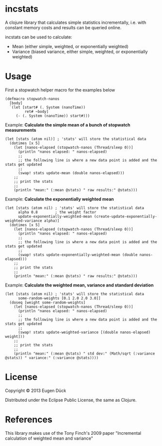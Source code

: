 incstats
========

A clojure library that calculates simple statistics incrementally, i.e. with constant memory costs and results can be queried online.

incstats can be used to calculate:

* Mean (either simple, weighted, or exponentially weighted)
* Variance (biased variance, either simple, weighted, or exponentially weighted)

# Usage

First a stopwatch helper macro for the examples below

    (defmacro stopwatch-nanos
      [body]
      `(let [start# (. System (nanoTime))
             ret# ~body]
         (- (. System (nanoTime)) start#)))


Example: **Calculate the simple mean of a bunch of stopwatch measurements**

    (let [stats (atom nil)] ; 'stats' will store the statistical data
      (dotimes [x 5]
        (let [nanos-elapsed (stopwatch-nanos (Thread/sleep 0))]
          (println "nanos elapsed: " nanos-elapsed)
          ;;
          ;; the following line is where a new data point is added and the stats get updated
          ;;
          (swap! stats update-mean (double nanos-elapsed)))
        ;;
        ;; print the stats
        ;;
        (println "mean:" (:mean @stats) " raw results:" @stats)))

Example: **Calculate the exponentially weighted mean**

    (let [stats (atom nil) ; 'stats' will store the statistical data
          alpha 0.8        ; the weight factor
          update-exponentially-weighted-mean (create-update-exponentially-weighted-variance alpha)]
      (dotimes [x 5]
        (let [nanos-elapsed (stopwatch-nanos (Thread/sleep 0))]
          (println "nanos elapsed: " nanos-elapsed)
          ;;
          ;; the following line is where a new data point is added and the stats get updated
          ;;
          (swap! stats update-exponentially-weighted-mean (double nanos-elapsed)))
        ;;
        ;; print the stats
        ;;
        (println "mean:" (:mean @stats) " raw results:" @stats)))

Example: **Calculate the weighted mean, variance and standard deviation**

    (let [stats (atom nil) ; 'stats' will store the statistical data
          some-random-weights [0.1 2.0 2.0 3.0]]
      (doseq [weight some-random-weights]
        (let [nanos-elapsed (stopwatch-nanos (Thread/sleep 0))]
          (println "nanos elapsed: " nanos-elapsed)
          ;;
          ;; the following line is where a new data point is added and the stats get updated
          ;;
          (swap! stats update-weighted-variance [(double nanos-elapsed) weight]))
        ;;
        ;; print the stats
        ;;
        (println "mean:" (:mean @stats) " std dev:" (Math/sqrt (:variance @stats)) " variance:" (:variance @stats))))

# License

Copyright © 2013 Eugen Dück

Distributed under the Eclipse Public License, the same as Clojure.

# References

This library makes use of the Tony Finch's 2009 paper "Incremental calculation of weighted mean and variance"
